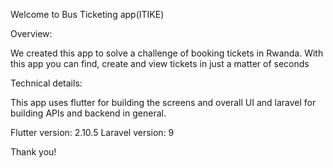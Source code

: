 Welcome to Bus Ticketing app(ITIKE)

Overview:

We created this app to solve a challenge of booking tickets in Rwanda. 
With this app you can find, create and view tickets in just a matter of seconds

Technical details:

This app uses flutter for building the screens and overall UI and laravel for building
APIs and backend in general. 

Flutter version: 2.10.5
Laravel version: 9

Thank you!

